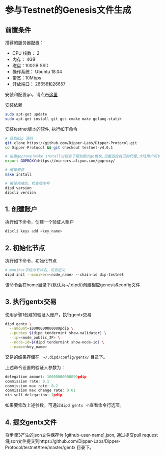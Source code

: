 # 参与Testnet的Genesis文件生成

## 前置条件

推荐的服务器配置：

* CPU 核数： 2
* 内存： 4GB
* 磁盘：100GB SSD
* 操作系统： Ubuntu 18.04
* 带宽：10Mbps
* 开放端口： 26656和26657


安装和配置go，请点击[这里](https://docs.dippernetwork.com/software/go-install.html)


安装依赖

```bash
sudo apt-get update
sudo apt-get install git gcc cmake make golang-statik
```

安装testnet版本的软件, 执行如下命令

```bash
# 获取dip 源码
git clone https://github.com/Dipper-Labs/Dipper-Protocol.git
cd Dipper-Protocol && git checkout testnet-v4.0.1

# 设置goproxy(make install过程会下载依赖的go模块,设置适合自己的代理,大陆用户可以设置以下代理来加快下载速度)
export GOPROXY=https://mirrors.aliyun.com/goproxy/

# 编译安装
make install

# 编译完成后，检查版本号
dipd version
dipcli version
```

## 1. 创建账户
执行如下命令，创建一个验证人账户

```bash
dipcli keys add <key_name>
```

## 2. 初始化节点
执行如下命令，初始化节点

```bash
# moniker字段为节点名，可自定义
dipd init --moniker=<node_name> --chain-id dip-testnet
```

该命令会在home目录下(默认为~/.dipd/)创建相应genesis&config文件

## 3. 执行gentx交易

使用步骤1创建的验证人账户，执行gentx交易

```bash
dipd gentx \
  --amount=10000000000000pdip \
  --pubkey $(dipd tendermint show-validator) \
  --ip=<node_public_IP> \
  --node-id=$(dipd tendermint show-node-id) \
  --name=<key_name>
```

交易的结果存储在 ``` ~/.dipd/config/gentx/``` 目录下。

上述命令设置的验证人参数为：
```javascript
delegation amount: 10000000000000pdip
commission rate: 0.1
commission max rate: 0.2
commission max change rate: 0.01
min_self_delegation: 1pdip
```

如果要修改上述参数，可通过```dipd gentx -h```查看命令行选项。

## 4. 提交gentx文件

将步骤3产生的json文件保存为 [github-user-name].json,  通过提交pull request将json文件提交到https://github.com/Dipper-Labs/Dipper-Protocol/testnet/tree/master/gentx 目录下。